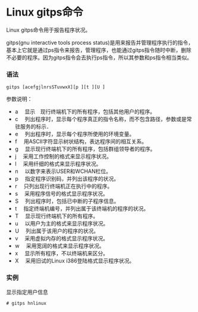 # Linux gitps命令

Linux gitps命令用于报告程序状况。

gitps(gnu interactive tools process status)是用来报告并管理程序执行的指令，基本上它就是通过ps指令来报告，管理程序，也能通过gitps指令随时中断，删除不必要的程序。因为gitps指令会去执行ps指令，所以其参数和ps指令相当类似。

### 语法

    gitps [acefgjlnrsSTuvwxX][p ][t ][U ]

参数说明：

- a 　显示　现行终端机下的所有程序，包括其他用户的程序。
- c 　列出程序时，显示每个程序真正的指令名称，而不包含路径，参数或是常驻服务的标示．
- e 　列出程序时，显示每个程序所使用的环境变量。
- f 　用ASCII字符显示树状结构，表达程序间的相互关系。
- g 　显示现行终端机下的所有程序，包括群组领导者的程序。
- j 　采用工作控制的格式来显示程序状况。
- l 　采用纤细的格式来显示程序状况。
- n 　以数字来表示USER和WCHAN栏位。
- p 　指定程序识别码，并列出该程序的状况。
- r 　只列出现行终端机正在执行中的程序。
- s 　采用程序信号的格式显示程序状况。
- S 　列出程序时，包括已中断的子程序信息。
- t 　指定终端机编号，并列出属于该终端机的程序的状况。
- T 　显示现行终端机下的所有程序。
- u 　以用户为主的格式来显示程序状况。
- U 　列出属于该用户的程序的状况。
- v 　采用虚拟内存的格式显示程序状况。
- w 　采用宽阔的格式来显示程序状况。
- x 　显示所有程序，不以终端机来区分。
- X 　采用旧试的Linux i386登陆格式显示程序状况。

### 实例

显示指定用户信息

    # gitps hnlinux